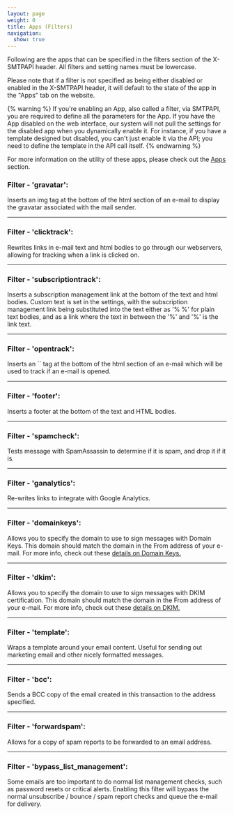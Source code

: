 ```yaml
---
layout: page
weight: 0
title: Apps (Filters)
navigation:
  show: true
---
```


Following are the apps that can be specified in the filters section of the X-SMTPAPI header. All filters and setting names must be lowercase.

Please note that if a filter is not specified as being either disabled or enabled in the X-SMTPAPI header, it will default to the state of the app in the "Apps" tab on the website.


{% warning %} If you're enabling an App, also called a filter, via SMTPAPI, you are required to define all the parameters for the App. If you have the App disabled on the web interface, our system will not pull the settings for the disabled app when you dynamically enable it. For instance, if you have a template designed but disabled, you can't just enable it via the API; you need to define the template in the API call itself. {% endwarning %}


For more information on the utility of these apps, please check out the [Apps]({{root_url}}/Apps/) section.

### Filter - 'gravatar':

Inserts an img tag at the bottom of the html section of an e-mail to display the gravatar associated with the mail sender.



* * * * *

### Filter - 'clicktrack':

Rewrites links in e-mail text and html bodies to go through our webservers, allowing for tracking when a link is clicked on.



* * * * *

### Filter - 'subscriptiontrack':

Inserts a subscription management link at the bottom of the text and html bodies. Custom text is set in the settings, with the subscription management link being substituted into the text either as '% %' for plain text bodies, and as a link where the text in between the '%' and '%' is the link text.



* * * * *

### Filter - 'opentrack':

Inserts an `` tag at the bottom of the html section of an e-mail which will be used to track if an e-mail is opened.



* * * * *

### Filter - 'footer':

Inserts a footer at the bottom of the text and HTML bodies.



* * * * *

### Filter - 'spamcheck':

Tests message with SpamAssassin to determine if it is spam, and drop it if it is.



* * * * *

### Filter - 'ganalytics':

Re-writes links to integrate with Google Analytics.



* * * * *

### Filter - 'domainkeys':

Allows you to specify the domain to use to sign messages with Domain Keys. This domain should match the domain in the From address of your e-mail. For more info, check out these [details on Domain Keys.]({{root_url}}/Apps/domain_keys.html)



* * * * *

### Filter - 'dkim':

Allows you to specify the domain to use to sign messages with DKIM certification. This domain should match the domain in the From address of your e-mail. For more info, check out these [details on DKIM.]({{root_url}}/Apps/dkim.html)



* * * * *

### Filter - 'template':

Wraps a template around your email content. Useful for sending out marketing email and other nicely formatted messages.



* * * * *

### Filter - 'bcc':

Sends a BCC copy of the email created in this transaction to the address specified.



* * * * *

### Filter - 'forwardspam':

Allows for a copy of spam reports to be forwarded to an email address.



* * * * *

### Filter - 'bypass\_list\_management':

Some emails are too important to do normal list management checks, such as password resets or critical alerts. Enabling this filter will bypass the normal unsubscribe / bounce / spam report checks and queue the e-mail for delivery.



